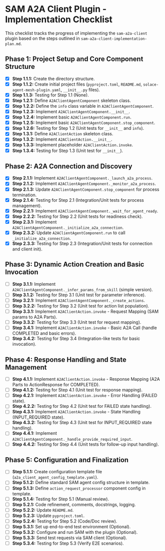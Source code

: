 # SAM A2A Client Plugin - Implementation Checklist

This checklist tracks the progress of implementing the `sam-a2a-client` plugin based on the steps outlined in `sam-a2a-client-implementation-plan.md`.

## Phase 1: Project Setup and Core Component Structure

- [x] **Step 1.1.1:** Create the directory structure.
- [x] **Step 1.1.2:** Create initial project files (`pyproject.toml`, `README.md`, `solace-agent-mesh-plugin.yaml`, `__init__.py` files).
- [x] **Step 1.1.3:** Testing for Step 1.1 (None).
- [x] **Step 1.2.1:** Define `A2AClientAgentComponent` skeleton class.
- [x] **Step 1.2.2:** Define the `info` class variable in `A2AClientAgentComponent`.
- [x] **Step 1.2.3:** Implement `A2AClientAgentComponent.__init__`.
- [x] **Step 1.2.4:** Implement basic `A2AClientAgentComponent.run`.
- [x] **Step 1.2.5:** Implement basic `A2AClientAgentComponent.stop_component`.
- [x] **Step 1.2.6:** Testing for Step 1.2 (Unit tests for `__init__` and `info`).
- [x] **Step 1.3.1:** Define `A2AClientAction` skeleton class.
- [x] **Step 1.3.2:** Implement `A2AClientAction.__init__`.
- [x] **Step 1.3.3:** Implement placeholder `A2AClientAction.invoke`.
- [x] **Step 1.3.4:** Testing for Step 1.3 (Unit test for `__init__`).

## Phase 2: A2A Connection and Discovery

- [x] **Step 2.1.1:** Implement `A2AClientAgentComponent._launch_a2a_process`.
- [x] **Step 2.1.2:** Implement `A2AClientAgentComponent._monitor_a2a_process`.
- [x] **Step 2.1.3:** Update `A2AClientAgentComponent.stop_component` for process termination.
- [x] **Step 2.1.4:** Testing for Step 2.1 (Integration/Unit tests for process management).
- [x] **Step 2.2.1:** Implement `A2AClientAgentComponent._wait_for_agent_ready`.
- [x] **Step 2.2.2:** Testing for Step 2.2 (Unit tests for readiness check).
- [x] **Step 2.3.1:** Implement `A2AClientAgentComponent._initialize_a2a_connection`.
- [x] **Step 2.3.2:** Update `A2AClientAgentComponent.run` to call `_initialize_a2a_connection`.
- [x] **Step 2.3.3:** Testing for Step 2.3 (Integration/Unit tests for connection and client init).

## Phase 3: Dynamic Action Creation and Basic Invocation

- [ ] **Step 3.1.1:** Implement `A2AClientAgentComponent._infer_params_from_skill` (simple version).
- [ ] **Step 3.1.2:** Testing for Step 3.1 (Unit test for parameter inference).
- [ ] **Step 3.2.1:** Implement `A2AClientAgentComponent._create_actions`.
- [ ] **Step 3.2.2:** Testing for Step 3.2 (Unit test for action list population).
- [ ] **Step 3.3.1:** Implement `A2AClientAction.invoke` - Request Mapping (SAM params to A2A Parts).
- [ ] **Step 3.3.2:** Testing for Step 3.3 (Unit test for request mapping).
- [ ] **Step 3.4.1:** Implement `A2AClientAction.invoke` - Basic A2A Call (handle COMPLETED and basic errors).
- [ ] **Step 3.4.2:** Testing for Step 3.4 (Integration-like tests for basic invocation).

## Phase 4: Response Handling and State Management

- [ ] **Step 4.1.1:** Implement `A2AClientAction.invoke` - Response Mapping (A2A Parts to ActionResponse for COMPLETED).
- [ ] **Step 4.1.2:** Testing for Step 4.1 (Unit test for response mapping).
- [ ] **Step 4.2.1:** Implement `A2AClientAction.invoke` - Error Handling (FAILED state).
- [ ] **Step 4.2.2:** Testing for Step 4.2 (Unit test for FAILED state handling).
- [ ] **Step 4.3.1:** Implement `A2AClientAction.invoke` - State Handling (INPUT_REQUIRED state).
- [ ] **Step 4.3.2:** Testing for Step 4.3 (Unit test for INPUT_REQUIRED state handling).
- [ ] **Step 4.4.1:** Implement `A2AClientAgentComponent._handle_provide_required_input`.
- [ ] **Step 4.4.2:** Testing for Step 4.4 (Unit tests for follow-up input handling).

## Phase 5: Configuration and Finalization

- [ ] **Step 5.1.1:** Create configuration template file (`a2a_client_agent_config_template.yaml`).
- [ ] **Step 5.1.2:** Define standard SAM agent config structure in template.
- [ ] **Step 5.1.3:** Define `action_request_processor` component config in template.
- [ ] **Step 5.1.4:** Testing for Step 5.1 (Manual review).
- [ ] **Step 5.2.1:** Code refinement, comments, docstrings, logging.
- [ ] **Step 5.2.2:** Update `README.md`.
- [ ] **Step 5.2.3:** Update `pyproject.toml`.
- [ ] **Step 5.2.4:** Testing for Step 5.2 (Code/Doc review).
- [ ] **Step 5.3.1:** Set up end-to-end test environment (Optional).
- [ ] **Step 5.3.2:** Configure and run SAM with the plugin (Optional).
- [ ] **Step 5.3.3:** Send test requests via SAM client (Optional).
- [ ] **Step 5.3.4:** Testing for Step 5.3 (Verify E2E scenarios).
